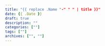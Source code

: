 ```yaml
---
title: "{{ replace .Name "-" " " | title }}"
date: {{ .Date }}
draft: true
description: ""
categories: [""]
tags: [""]
archives: ["", ""]
---
```


